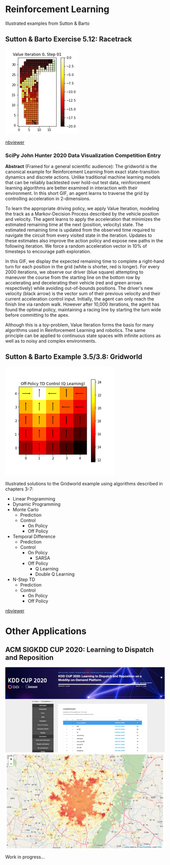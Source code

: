 # Reinforcement Learning
Illustrated examples from Sutton & Barto

## Sutton & Barto Exercise 5.12: Racetrack

![racetrack](images/john_hunter_2020.gif)

[nbviewer](https://nbviewer.jupyter.org/url/github.com/laxatives/rl/blob/master/racetrack_monte_carlo.ipynb)

### SciPy John Hunter 2020 Data Visualization Competition Entry
**Abstract** (Framed for a general scientific audience):
The gridworld is the canonical example for Reinforcement Learning from exact state-transition dynamics and discrete actions. Unlike traditional machine learning models that can be reliably backtested over hold-out test data, reinforcement learning algorithms are better examined in interaction with their environment. In this short GIF, an agent learns to traverse the grid by controlling acceleration in 2-dimensions.

To learn the appropriate driving policy, we apply Value Iteration, modeling the track as a Markov-Decision Process described by the vehicle position and velocity. The agent learns to apply the acceleration that minimizes the estimated remaining time at the next (position, velocity) state. The estimated remaining time is updated from the observed time required to navigate the circuit from every visited state in the iteration. Updates to these estimates also improve the action policy and expose new paths in the following iteration. We force a random acceleration vector in 10% of timesteps to encourage path exploration.

In this GIF, we display the expected remaining time to complete a right-hand turn for each position in the grid (white is shorter, red is longer). For every 2000 iterations, we observe our driver (blue square) attempting to maneuver the course from the starting line on the bottom row by accelerating and decelerating their vehicle (red and green arrows respectively) while avoiding out-of-bounds positions. The driver's new velocity (black arrow) is the vector sum of their previous velocity and their current acceleration control input. Initially, the agent can only reach the finish line via random walk. However after 10,000 iterations, the agent has found the optimal policy, maintaining a racing line by starting the turn wide before committing to the apex.

Although this is a toy-problem, Value Iteration forms the basis for many algorithms used in Reinforcement Learning and robotics. The same principle can be applied to continuous state spaces with infinite actions as well as to noisy and complex environments.


## Sutton & Barto Example 3.5/3.8: Gridworld

![gridworld](images/qlearning.png)

Illustrated solutions to the Gridworld example using algorithms described in chapters 3-7:

- Linear Programming
- Dynamic Programming
- Monte Carlo 
  - Prediction
  - Control
    - On Policy
    - Off Policy
- Temporal Difference
  - Prediction
  - Control 
    - On Policy
      - SARSA
    - Off Policy
      - Q Learning
      - Double Q Learning
- N-Step TD
  - Prediction
  - Control
    - On Policy
    - Off Policy

[nbviewer](https://nbviewer.jupyter.org/url/github.com/laxatives/rl/blob/master/gridworld_mdp.ipynb)

# Other Applications

## ACM SIGKDD CUP 2020: Learning to Dispatch and Reposition

![kddcup](images/kddcup_05_17.png)
![state_values](images/state_values.png)

Work in progress...
